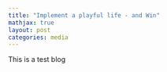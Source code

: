 ```yaml
---
title: "Implement a playful life - and Win"
mathjax: true
layout: post
categories: media
---
```


This is a test blog
